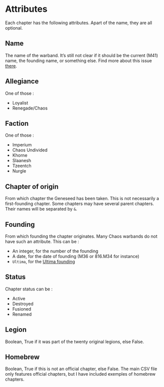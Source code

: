 # Attributes

Each chapter has the following attributes. Apart of the name, they are all optional.

## Name

The name of the warband. It’s still not clear if it should be the current (M41) name, the founding name, or something else.
Find more about this issue [there](https://github.com/matthias4217/space-marine-chapters/issues/1).

## Allegiance

One of those :
* Loyalist
* Renegade/Chaos

## Faction

One of those :

* Imperium
* Chaos Undivided
* Khorne
* Slaanesh
* Tzeentch
* Nurgle

## Chapter of origin

From which chapter the Geneseed has been taken.
This is not necessarily a first-founding chapter.
Some chapters may have several parent chapters.
Their names will be separated by ` & `.

## Founding

From which founding the chapter originates.
Many Chaos warbands do not have such an attribute.
This can be :
* An integer, for the number of the founding
* A date, for the date of founding (M36 or 816.M34 for instance)
* `Ultima`, for the [Ultima founding](https://wh40k.lexicanum.com/wiki/Founding#Ultima_Founding) 

## Status

Chapter status can be :
* Active
* Destroyed
* Fusioned
* Renamed

## Legion

Boolean, True if it was part of the twenty original legions, else False.

## Homebrew

Boolean, True if this is not an official chapter, else False.
The main CSV file only features official chapters, but I have included exemples of homebrew chapters.

